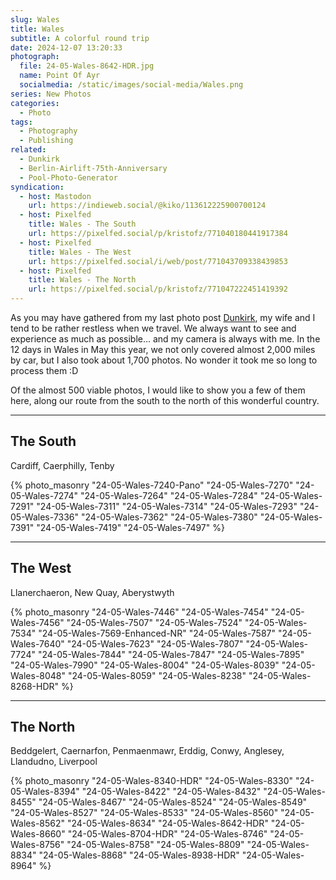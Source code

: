 ```yaml
---
slug: Wales
title: Wales
subtitle: A colorful round trip
date: 2024-12-07 13:20:33
photograph:
  file: 24-05-Wales-8642-HDR.jpg
  name: Point Of Ayr
  socialmedia: /static/images/social-media/Wales.png
series: New Photos
categories:
  - Photo
tags:
  - Photography
  - Publishing
related:
  - Dunkirk
  - Berlin-Airlift-75th-Anniversary
  - Pool-Photo-Generator
syndication:
  - host: Mastodon
    url: https://indieweb.social/@kiko/113612225900700124
  - host: Pixelfed
    title: Wales - The South
    url: https://pixelfed.social/p/kristofz/771040180441917384
  - host: Pixelfed
    title: Wales - The West
    url: https://pixelfed.social/i/web/post/771043709338439853
  - host: Pixelfed
    title: Wales - The North
    url: https://pixelfed.social/p/kristofz/771047222451419392
---
```


As you may have gathered from my last photo post [Dunkirk](/post/Dunkirk/), my wife and I tend to be rather restless when we travel. We always want to see and experience as much as possible... and my camera is always with me. In the 12 days in Wales in May this year, we not only covered almost 2,000 miles by car, but I also took about 1,700 photos. No wonder it took me so long to process them :D

Of the almost 500 viable photos, I would like to show you a few of them here, along our route from the south to the north of this wonderful country.

<!-- more -->

---

## The South

Cardiff, Caerphilly, Tenby

{% photo_masonry
  "24-05-Wales-7240-Pano"
  "24-05-Wales-7270"
  "24-05-Wales-7274"
  "24-05-Wales-7264"
  "24-05-Wales-7284"
  "24-05-Wales-7291"
  "24-05-Wales-7311"
  "24-05-Wales-7314"
  "24-05-Wales-7293"
  "24-05-Wales-7336"
  "24-05-Wales-7362"
  "24-05-Wales-7380"
  "24-05-Wales-7391"
  "24-05-Wales-7419"
  "24-05-Wales-7497"
%}

---

## The West

Llanerchaeron, New Quay, Aberystwyth

{% photo_masonry
  "24-05-Wales-7446"
  "24-05-Wales-7454"
  "24-05-Wales-7456"
  "24-05-Wales-7507"
  "24-05-Wales-7524"
  "24-05-Wales-7534"
  "24-05-Wales-7569-Enhanced-NR"
  "24-05-Wales-7587"
  "24-05-Wales-7640"
  "24-05-Wales-7623"
  "24-05-Wales-7807"
  "24-05-Wales-7724"
  "24-05-Wales-7844"
  "24-05-Wales-7847"
  "24-05-Wales-7895"
  "24-05-Wales-7990"
  "24-05-Wales-8004"
  "24-05-Wales-8039"
  "24-05-Wales-8048"
  "24-05-Wales-8059"
  "24-05-Wales-8238"
  "24-05-Wales-8268-HDR"
%}

---

## The North

Beddgelert, Caernarfon, Penmaenmawr, Erddig, Conwy, Anglesey, Llandudno, Liverpool

{% photo_masonry
  "24-05-Wales-8340-HDR"
  "24-05-Wales-8330"
  "24-05-Wales-8394"
  "24-05-Wales-8422"
  "24-05-Wales-8432"
  "24-05-Wales-8455"
  "24-05-Wales-8467"
  "24-05-Wales-8524"
  "24-05-Wales-8549"
  "24-05-Wales-8527"
  "24-05-Wales-8533"
  "24-05-Wales-8560"
  "24-05-Wales-8562"
  "24-05-Wales-8634"
  "24-05-Wales-8642-HDR"
  "24-05-Wales-8660"
  "24-05-Wales-8704-HDR"
  "24-05-Wales-8746"
  "24-05-Wales-8756"
  "24-05-Wales-8758"
  "24-05-Wales-8809"
  "24-05-Wales-8834"
  "24-05-Wales-8868"
  "24-05-Wales-8938-HDR"
  "24-05-Wales-8964"
%}
